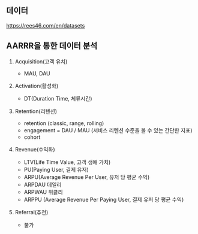 ## 데이터

https://rees46.com/en/datasets

## AARRR을 통한 데이터 분석
1. Acquisition(고객 유치)
    - MAU, DAU

2. Activation(활성화)
    - DT(Duration Time, 체류시간)

3. Retention(리텐션)
    - retention (classic, range, rolling)
    - engagement = DAU / MAU  (서비스 리텐션 수준을 볼 수 있는 간단한 지표)
    - cohort

4. Revenue(수익화)
    - LTV(Life Time Value, 고객 생애 가치)
    - PU(Paying User, 결제 유저)
    - ARPU(Average Revenue Per User, 유저 당 평균 수익)
    - ARPDAU 데일리
    - ARPWAU 위클리
    - ARPPU (Average Revenue Per Paying User, 결제 유저 당 평균 수익)

5. Referral(추천)
    - 불가
